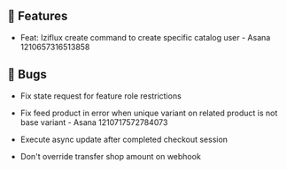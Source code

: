 ## 🚀 Features

- Feat: Iziflux create command to create specific catalog user - Asana 1210657316513858


## 🐛 Bugs

- Fix state request for feature role restrictions

- Fix feed product in error when unique variant on related product is not base variant - Asana 1210717572784073

- Execute async update after completed checkout session

- Don't override transfer shop amount on webhook